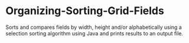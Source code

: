 # Organizing-Sorting-Grid-Fields
Sorts and compares fields by width, height and/or alphabetically using a selection sorting algorithm using Java and prints results to an output file.
